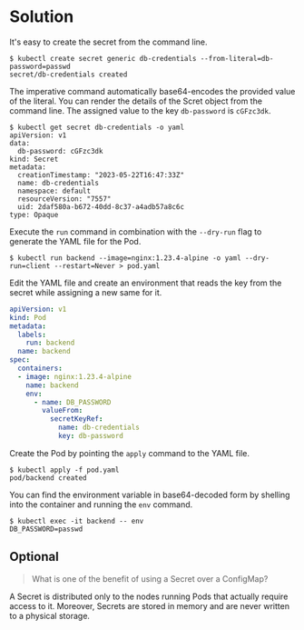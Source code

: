 # Solution

It's easy to create the secret from the command line.

```
$ kubectl create secret generic db-credentials --from-literal=db-password=passwd
secret/db-credentials created
```

The imperative command automatically base64-encodes the provided value of the literal. You can render the details of the Scret object from the command line. The assigned value to the key `db-password` is `cGFzc3dk`.

```
$ kubectl get secret db-credentials -o yaml
apiVersion: v1
data:
  db-password: cGFzc3dk
kind: Secret
metadata:
  creationTimestamp: "2023-05-22T16:47:33Z"
  name: db-credentials
  namespace: default
  resourceVersion: "7557"
  uid: 2daf580a-b672-40dd-8c37-a4adb57a8c6c
type: Opaque
```

Execute the `run` command in combination with the `--dry-run` flag to generate the YAML file for the Pod.

```
$ kubectl run backend --image=nginx:1.23.4-alpine -o yaml --dry-run=client --restart=Never > pod.yaml
```

Edit the YAML file and create an environment that reads the key from the secret while assigning a new same for it.

```yaml
apiVersion: v1
kind: Pod
metadata:
  labels:
    run: backend
  name: backend
spec:
  containers:
  - image: nginx:1.23.4-alpine
    name: backend
    env:
      - name: DB_PASSWORD
        valueFrom:
          secretKeyRef:
            name: db-credentials
            key: db-password
```

Create the Pod by pointing the `apply` command to the YAML file.

```
$ kubectl apply -f pod.yaml
pod/backend created
```

You can find the environment variable in base64-decoded form by shelling into the container and running the `env` command. 

```
$ kubectl exec -it backend -- env
DB_PASSWORD=passwd
```

## Optional

>  What is one of the benefit of using a Secret over a ConfigMap?

A Secret is distributed only to the nodes running Pods that actually require access to it. Moreover, Secrets are stored in memory and are never written to a physical storage.